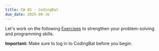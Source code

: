```yaml
---
title: CW 05 - CodingBat
due_date: 2025-09-16
---
```


Let's work on the following [Exercises](https://codingbat.com/home/jnovillo@stuy.edu/apcsa_warmup) to strengthen your problem-solving and programming skills.

**Important:** Make sure to log in to CodingBat before you begin.
